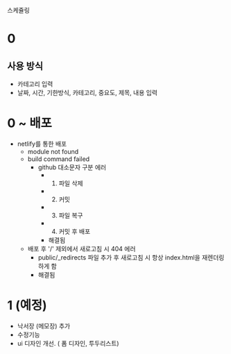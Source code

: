 스케쥴링

# 0

## 사용 방식

- 카테고리 입력
- 날짜, 시간, 기한방식, 카테고리, 중요도, 제목, 내용 입력

# 0 ~ 배포

- netlify를 통한 배포
  - module not found
  - build command failed
    - github 대소문자 구분 에러
      - 1. 파일 삭제
      - 2. 커밋
      - 3. 파일 복구
      - 4. 커밋 후 배포
      - 해결됨
  - 배포 후 '/' 제외에서 새로고침 시 404 에러
    - public/\_redirects 파일 추가 후 새로고침 시 항상 index.html을 재렌더링 하게 함
    - 해결됨

# 1 (예정)

- 낙서장 (메모장) 추가
- 수정기능
- ui 디자인 개선. ( 폼 디자인, 투두리스트)
